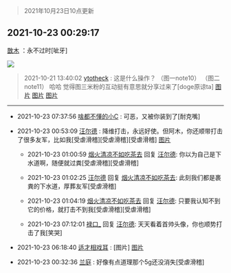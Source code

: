> 2021年10月23日10点更新
<link rel="stylesheet" href="https://cdn.jsdelivr.net/gh/taotie6/sampleJSON@main/css/photo_show.css">
<meta name="referrer" content="no-referrer" />


 ## 2021-10-23 00:29:17 

 [㪚木](https://www.coolapk.com/feed/30881715?shareKey=MGNiNTFjZDBhMzIzNjE3MmYwODM~) ：永不过时[呲牙] 

<div class="album">
<img class="img-item" src="http://image.coolapk.com/feed/2021/1023/00/1081091_de7f7102_0156_4577@1056x1286.jpeg" />
</div>

> 2021-10-21 13:40:02 
> [ytotheck](https://www.coolapk.com/feed/30843836?shareKey=NmM3OGFjMGUyMGVmNjE3MmYwODM~) : 这是什么操作？ （图一note10） （图二note11） 哈哈 觉得图三米粉的互动挺有意思就分享过来了[doge原谅ta] 
[图片](http://image.coolapk.com/feed/2021/1021/13/2528397_dda28258_4799_9706@1443x960.jpeg)
[图片](http://image.coolapk.com/feed/2021/1021/13/2528397_54b4b1f8_4799_9708@960x1280.jpeg)
[图片](http://image.coolapk.com/feed/2021/1021/13/2528397_98a5e4da_4799_971@1058x541.png)

 ------- 

- 2021-10-23 07:37:56 [啥都不懂的小C](uid=2418955) : 可恶，又被你装到了[耐克嘴] 

- 2021-10-23 00:53:09 [汪尔德](uid=1595236) : 降维打击，永远好使。但阿木，你还顺带打击了很多友军，比如我[受虐滑稽][受虐滑稽][受虐滑稽] [图片](http://image.coolapk.com/feed/2021/1023/00/1595236_6340d4b8_1588_7194@690x690.jpeg)

    - 2021-10-23 01:00:59 [烟火清凉不如吃茶去](uid=4279524) 回复 [汪尔德](uid=1595236): 你以为自己是下水道啊，随便就过粪[受虐滑稽][受虐滑稽] 

    - 2021-10-23 01:02:25 [汪尔德](uid=1595236) 回复 [烟火清凉不如吃茶去](uid=4279524): 此刻我们都是裹粪的下水道，厚葬友军[受虐滑稽] 

    - 2021-10-23 01:04:19 [烟火清凉不如吃茶去](uid=4279524) 回复 [汪尔德](uid=1595236): 只要我认知不到它的价格，就打击不到我[受虐滑稽][受虐滑稽] 

    - 2021-10-23 07:12:01 [禄口_](uid=1005884) 回复 [汪尔德](uid=1595236): 天天看着首帅头像，你也顺势打击了我[笑哭] 

- 2021-10-23 06:18:40 [适才相戏耳](uid=2363272) : [图片] [图片](http://image.coolapk.com/feed/2021/1023/06/2363272_f250faae_1119_1064@2495x3322.jpeg)

- 2021-10-23 00:32:36 [兰庭](uid=2362595) : 好像有点道理那个5g还没消失[受虐滑稽] 

